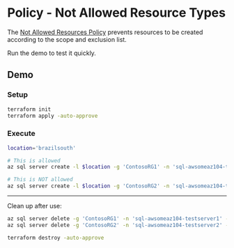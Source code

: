 # Policy - Not Allowed Resource Types

The [Not Allowed Resources Policy](https://portal.azure.com/#blade/Microsoft_Azure_Policy/PolicyDetailBlade/definitionId/%2Fproviders%2FMicrosoft.Authorization%2FpolicyDefinitions%2F6c112d4e-5bc7-47ae-a041-ea2d9dccd749) prevents resources to be created according to the scope and exclusion list.

Run the demo to test it quickly.

## Demo

### Setup

```sh
terraform init
terraform apply -auto-approve
```

### Execute

```sh
location='brazilsouth'

# This is allowed
az sql server create -l $location -g 'ContosoRG1' -n 'sql-awsomeaz104-testserver1' -u 'testAdmin' -p 'T3st4dminPazz!999'

# This is NOT allowed
az sql server create -l $location -g 'ContosoRG2' -n 'sql-awsomeaz104-testserver2' -u 'testAdmin' -p 'T3st4dminPazz!999'
```

---

Clean up after use:

```sh
az sql server delete -g 'ContosoRG1' -n 'sql-awsomeaz104-testserver1' -y
az sql server delete -g 'ContosoRG2' -n 'sql-awsomeaz104-testserver2' -y

terraform destroy -auto-approve
```
